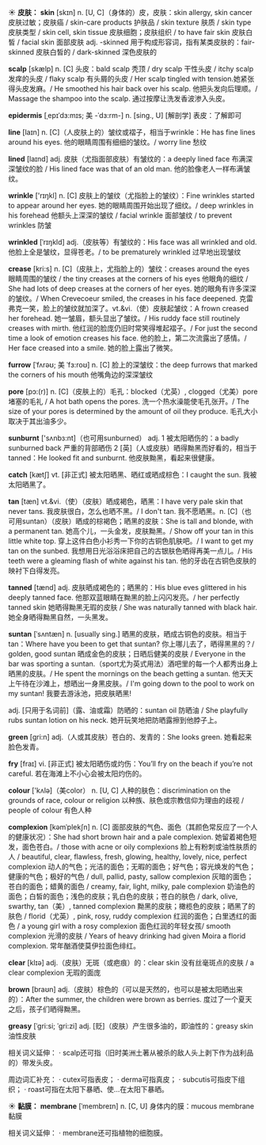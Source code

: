 ☀ <span class="category">**皮肤：**</span>
<span class="vocabulary">**skin**</span> [skɪn] 
<span class="definition">n. [U, C]（身体的）皮，皮肤：</span>skin allergy, skin cancer 皮肤过敏；皮肤癌 / skin-care products 护肤品 / skin texture 肤质 / skin type 皮肤类型 / skin cell, skin tissue 皮肤细胞；皮肤组织 / to have fair skin 皮肤白皙 / facial skin 面部皮肤 <span class="definition">adj. -skinned 用于构成形容词，指有某类皮肤的：</span>fair-skinned 皮肤白皙的 / dark-skinned 深色皮肤的
     
<span class="vocabulary">**scalp**</span> [skælp]
<span class="definition">n. [C] 头皮：</span>bald scalp 秃顶 / dry scalp 干性头皮 / itchy scalp 发痒的头皮 / flaky scalp 有头屑的头皮 / Her scalp tingled with tension.她紧张得头皮发麻。/ He smoothed his hair back over his scalp. 他把头发向后理顺。/ Massage the shampoo into the scalp. 通过按摩让洗发香波渗入头皮。

<span class="vocabulary">**epidermis**</span> [ˌepɪˈdɜ:mɪs; 美 -ˈdɜ:rm-]
<span class="definition">n. [sing., U] [解剖学] 表皮：</span>了解即可

<span class="vocabulary">**line**</span> [laɪn] 
<span class="definition">n. [C]（人皮肤上的）皱纹或褶子，相当于wrinkle：</span>He has fine lines around his eyes. 他的眼睛周围有细细的皱纹。/ worry line 愁纹
           
<span class="vocabulary">**lined**</span> [laɪnd]
<span class="definition">adj. 皮肤（尤指面部皮肤）有皱纹的：</span>a deeply lined face 布满深深皱纹的脸 / His lined face was that of an old man. 他的脸像老人一样布满皱纹。

<span class="vocabulary">**wrinkle**</span> ['rɪŋkl] 
<span class="definition">n. [C] 皮肤上的皱纹（尤指脸上的皱纹）：</span>Fine wrinkles started to appear around her eyes. 她的眼睛周围开始出现了细纹。/ deep wrinkles in his forehead 他额头上深深的皱纹 / facial wrinkle 面部皱纹 / to prevent wrinkles 防皱
       
<span class="vocabulary">**wrinkled**</span> [ˈrɪŋkld]
<span class="definition">adj.（皮肤等）有皱纹的：</span>His face was all wrinkled and old. 他脸上全是皱纹，显得苍老。/ to be prematurely wrinkled 过早地出现皱纹

<span class="vocabulary">**crease**</span> [kri:s]
<span class="definition">n. [C]（皮肤上，尤指脸上的）皱纹：</span>creases around the eyes 眼睛周围的皱纹 / the tiny creases at the corners of his eyes 他眼角的细纹 / She had lots of deep creases at the corners of her eyes. 她的眼角有许多深深的皱纹。/ When Crevecoeur smiled, the creases in his face deepened. 克雷弗克一笑，脸上的皱纹就加深了。<span class="definition">vt.&vi.（使）皮肤起皱纹：</span>A frown creased her forehead. 她一皱眉，额头显出了皱纹。/ His ruddy face still routinely creases with mirth. 他红润的脸庞仍旧时常笑得堆起褶子。/ For just the second time a look of emotion creases his face. 他的脸上，第二次流露出了感情。/ Her face creased into a smile. 她的脸上露出了微笑。
           
<span class="vocabulary">**furrow**</span> [ˈfʌrəʊ; 美 ˈfɜ:roʊ]
<span class="definition">n. [C] 脸上的深皱纹：</span>the deep furrows that marked the corners of his mouth 他嘴角边的深深皱纹
         
<span class="vocabulary">**pore**</span> [pɔ:(r)]
<span class="definition">n. [C]（皮肤上的）毛孔：</span>blocked（尤英）, clogged（尤美）pore 堵塞的毛礼 / A hot bath opens the pores. 洗一个热水澡能使毛孔张开。/ The size of your pores is determined by the amount of oil they produce. 毛孔大小取决于其出油多少。

<span class="vocabulary">**sunburnt**</span> ['sʌnbз:nt]（也可用sunburned）
<span class="definition">adj. 1 被太阳晒伤的：</span>a badly sunburned back 严重的背部晒伤 <span class="definition">2 [英]（人或皮肤）晒得黝黑而好看的，相当于tanned：</span>He looked fit and sunburnt. 他皮肤黝黑，看起来很健康。

<span class="vocabulary">**catch**</span> [kætʃ] 
<span class="definition">vt. [非正式] 被太阳晒黑、晒红或晒成棕色：</span>I caught the sun. 我被太阳晒黑了。
     
<span class="vocabulary">**tan**</span> [tæn]
<span class="definition">vt.&vi.（使）（皮肤）晒成褐色，晒黑：</span>I have very pale skin that never tans. 我皮肤很白，怎么也晒不黑。/ I don't tan. 我不愿晒黑。<span class="definition">n. [C]（也可用suntan）（皮肤）晒成的棕褐色；晒黑的皮肤：</span>She is tall and blonde, with a permanent tan. 她高个儿，一头金发，皮肤黝黑。/ Show off your tan in this little white top. 穿上这件白色小衫秀一下你的古铜色肌肤吧。/ I want to get my tan on the sunbed. 我想用日光浴浴床把自己的古银肤色晒得再美一点儿。/ His teeth were a gleaming flash of white against his tan. 他的牙齿在古铜色皮肤的映衬下白得发亮。
           
<span class="vocabulary">**tanned**</span> [tænd]
<span class="definition">adj. 皮肤晒成褐色的；晒黑的：</span>His blue eves glittered in his deeply tanned face. 他那双蓝眼睛在黝黑的脸上闪闪发亮。/ her perfectly tanned skin 她晒得黝黑无瑕的皮肤 / She was naturally tanned with black hair. 她全身晒得黝黑自然，一头黑发。
           
<span class="vocabulary">**suntan**</span> [ˈsʌntæn]
<span class="definition">n. [usually sing.] 晒黑的皮肤，晒成古铜色的皮肤。相当于tan：</span>Where have you been to get that suntan? 你上哪儿去了，晒得黑黑的？/ golden, good suntan 晒成金色的皮肤；日晒后健美的皮肤 / Everyone in the bar was sporting a suntan.（sport尤为英式用法）酒吧里的每一个人都秀出身上晒黑的皮肤。/ He spent the mornings on the beach getting a suntan. 他天天上午待在沙滩上，想晒出一身黑皮肤。/ I'm going down to the pool to work on my suntan! 我要去游泳池，把皮肤晒黑!

<span class="definition">adj. [只用于名词前]（露、油或霜）防晒的：</span>suntan oil 防晒油 / She playfully rubs suntan lotion on his neck. 她开玩笑地把防晒露擦到他脖子上。

<span class="vocabulary">**green**</span> [ɡri:n] 
<span class="definition">adj.（人或其皮肤）苍白的、发青的：</span>She looks green. 她看起来脸色发青。

<span class="vocabulary">**fry**</span> [fraɪ] 
<span class="definition">vi. [非正式] 被太阳晒伤或灼伤：</span>You’ll fry on the beach if you’re not careful. 若在海滩上不小心会被太阳灼伤的。

<span class="vocabulary">**colour**</span> ['kʌlə]（美color）
<span class="definition">n. [U, C] 人种的肤色：</span>discrimination on the grounds of race, colour or religion 以种族、肤色或宗教信仰为理由的歧视 / people of colour 有色人种
           
<span class="vocabulary">**complexion**</span> [kəmˈplekʃn]
<span class="definition">n. [C] 面部皮肤的气色、面色（其颜色常反应了一个人的健康状况）：</span>She had short brown hair and a pale complexion. 她留着褐色短发，面色苍白。/ those with acne or oily complexions 脸上有粉刺或油性肤质的人 / beautiful, clear, flawless, fresh, glowing, healthy, lovely, nice, perfect complexion 动人的气色；光洁的面色；无暇的面色；好气色；容光焕发的气色；健康的气色；极好的气色 / dull, pallid, pasty, sallow complexion 灰暗的面色；苍白的面色；蜡黄的面色 / creamy, fair, light, milky, pale complexion 奶油色的面色；白皙的面色；浅色的皮肤；乳白色的皮肤；苍白的肤色 / dark, olive, swarthy, tan（美）, tanned complexion 黝黑的皮肤；橄榄色的皮肤；晒黑了的肤色 / florid（尤英）, pink, rosy, ruddy complexion 红润的面色；白里透红的面色 / a young girl with a rosy complexion 面色红润的年轻女孩/ smooth complexion 光滑的皮肤 / Years of heavy drinking had given Moira a florid complexion. 常年酗酒使莫伊拉面色绯红。

<span class="vocabulary">**clear**</span> [klɪə] 
<span class="definition">adj.（皮肤）无斑（或疤痕）的：</span>clear skin 没有丝毫斑点的皮肤 / a clear complexion 无瑕的面庞

<span class="vocabulary">**brown**</span> [braʊn] 
<span class="definition">adj.（皮肤）棕色的（可以是天然的，也可以是被太阳晒出来的）：</span>After the summer, the children were brown as berries. 度过了一个夏天之后，孩子们晒得黝黑。
           
<span class="vocabulary">**greasy**</span> [ˈgri:si; ˈgri:zi]
<span class="definition">adj. [贬]（皮肤）产生很多油的，即油性的：</span>greasy skin 油性皮肤

相关词义延伸：
· scalp还可指（旧时美洲土著从被杀的敌人头上剥下作为战利品的）带发头皮。

周边词汇补充：
· cutex可指表皮；
· derma可指真皮；
· subcutis可指皮下组织；
· roast可指在太阳下暴晒、使…在太阳下暴晒。

☀ <span class="category">**黏膜：**</span>
<span class="vocabulary">**membrane**</span> [ˈmembreɪn]
<span class="definition">n. [C, U] 身体内的膜：</span>mucous membrane 黏膜

相关词义延伸：
· membrane还可指植物的细胞膜。


